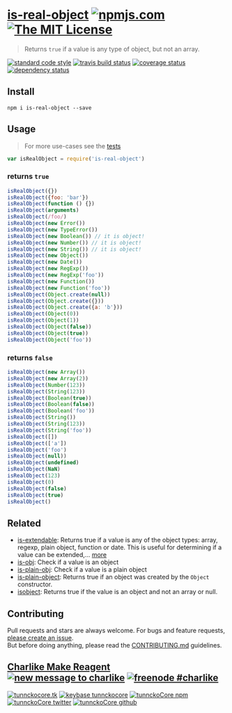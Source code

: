 # [is-real-object][author-www-url] [![npmjs.com][npmjs-img]][npmjs-url] [![The MIT License][license-img]][license-url] 

> Returns `true` if a value is any type of object, but not an array.

[![standard code style][standard-img]][standard-url] [![travis build status][travis-img]][travis-url] [![coverage status][coveralls-img]][coveralls-url] [![dependency status][david-img]][david-url]


## Install
```
npm i is-real-object --save
```


## Usage
> For more use-cases see the [tests](./test.js)

```js
var isRealObject = require('is-real-object')
```

### returns `true`

```js
isRealObject({})
isRealObject({foo: 'bar'})
isRealObject(function () {})
isRealObject(arguments)
isRealObject(/foo/)
isRealObject(new Error())
isRealObject(new TypeError())
isRealObject(new Boolean()) // it is object!
isRealObject(new Number()) // it is object!
isRealObject(new String()) // it is object!
isRealObject(new Object())
isRealObject(new Date())
isRealObject(new RegExp())
isRealObject(new RegExp('foo'))
isRealObject(new Function())
isRealObject(new Function('foo'))
isRealObject(Object.create(null))
isRealObject(Object.create({}))
isRealObject(Object.create({a: 'b'}))
isRealObject(Object(0))
isRealObject(Object(1))
isRealObject(Object(false))
isRealObject(Object(true))
isRealObject(Object('foo'))
```

### returns `false`

```js
isRealObject(new Array())
isRealObject(new Array(2))
isRealObject(Number(123))
isRealObject(String(123))
isRealObject(Boolean(true))
isRealObject(Boolean(false))
isRealObject(Boolean('foo'))
isRealObject(String())
isRealObject(String(123))
isRealObject(String('foo'))
isRealObject([])
isRealObject(['a'])
isRealObject('foo')
isRealObject(null))
isRealObject(undefined)
isRealObject(NaN)
isRealObject(123)
isRealObject(0)
isRealObject(false)
isRealObject(true)
isRealObject()
```


## Related
- [is-extendable](https://github.com/jonschlinkert/is-extendable): Returns true if a value is any of the object types: array, regexp, plain object, function or date. This is useful for determining if a value can be extended,… [more](https://github.com/jonschlinkert/is-extendable)
- [is-obj](https://github.com/sindresorhus/is-obj): Check if a value is an object
- [is-plain-obj](https://github.com/sindresorhus/is-plain-obj): Check if a value is a plain object
- [is-plain-object](https://github.com/jonschlinkert/is-plain-object): Returns true if an object was created by the `Object` constructor.
- [isobject](https://github.com/jonschlinkert/isobject): Returns true if the value is an object and not an array or null.


## Contributing
Pull requests and stars are always welcome. For bugs and feature requests, [please create an issue](https://github.com/tunnckoCore/is-real-object/issues/new).  
But before doing anything, please read the [CONTRIBUTING.md](./CONTRIBUTING.md) guidelines.


## [Charlike Make Reagent](http://j.mp/1stW47C) [![new message to charlike][new-message-img]][new-message-url] [![freenode #charlike][freenode-img]][freenode-url]

[![tunnckocore.tk][author-www-img]][author-www-url] [![keybase tunnckocore][keybase-img]][keybase-url] [![tunnckoCore npm][author-npm-img]][author-npm-url] [![tunnckoCore twitter][author-twitter-img]][author-twitter-url] [![tunnckoCore github][author-github-img]][author-github-url]


[npmjs-url]: https://www.npmjs.com/package/is-real-object
[npmjs-img]: https://img.shields.io/npm/v/is-real-object.svg?label=is-real-object

[license-url]: https://github.com/tunnckoCore/is-real-object/blob/master/LICENSE.md
[license-img]: https://img.shields.io/badge/license-MIT-blue.svg


[codeclimate-url]: https://codeclimate.com/github/tunnckoCore/is-real-object
[codeclimate-img]: https://img.shields.io/codeclimate/github/tunnckoCore/is-real-object.svg

[travis-url]: https://travis-ci.org/tunnckoCore/is-real-object
[travis-img]: https://img.shields.io/travis/tunnckoCore/is-real-object.svg

[coveralls-url]: https://coveralls.io/r/tunnckoCore/is-real-object
[coveralls-img]: https://img.shields.io/coveralls/tunnckoCore/is-real-object.svg

[david-url]: https://david-dm.org/tunnckoCore/is-real-object
[david-img]: https://img.shields.io/david/tunnckoCore/is-real-object.svg

[standard-url]: https://github.com/feross/standard
[standard-img]: https://img.shields.io/badge/code%20style-standard-brightgreen.svg


[author-www-url]: http://www.tunnckocore.tk
[author-www-img]: https://img.shields.io/badge/www-tunnckocore.tk-fe7d37.svg

[keybase-url]: https://keybase.io/tunnckocore
[keybase-img]: https://img.shields.io/badge/keybase-tunnckocore-8a7967.svg

[author-npm-url]: https://www.npmjs.com/~tunnckocore
[author-npm-img]: https://img.shields.io/badge/npm-~tunnckocore-cb3837.svg

[author-twitter-url]: https://twitter.com/tunnckoCore
[author-twitter-img]: https://img.shields.io/badge/twitter-@tunnckoCore-55acee.svg

[author-github-url]: https://github.com/tunnckoCore
[author-github-img]: https://img.shields.io/badge/github-@tunnckoCore-4183c4.svg

[freenode-url]: http://webchat.freenode.net/?channels=charlike
[freenode-img]: https://img.shields.io/badge/freenode-%23charlike-5654a4.svg

[new-message-url]: https://github.com/tunnckoCore/messages
[new-message-img]: https://img.shields.io/badge/ask%20me-anything-green.svg